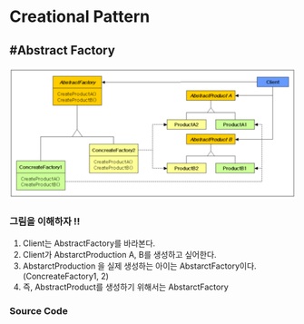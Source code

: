 # Creational Pattern

## \#Abstract Factory

![\#&#xB2E4;&#xD615;&#xC131; \#&#xBB34;&#xC5C7;&#xC744; &#xC0DD;&#xC131;&#xD558;&#xC9C0; \#&#xC0DD;&#xC131;&#xC740; &#xC678;&#xBD80;&#xC5D0;&#xC11C; \#Client](../../.gitbook/assets/screen-shot-0001-10-05-at-1.39.43-pm.png)

### 그림을 이해하자 !!

1. Client는 AbstractFactory를 바라본다.
2. Client가 AbstarctProduction A, B를 생성하고 싶어한다. 
3. AbstarctProduction 을 실제 생성하는 아이는 AbstarctFactory이다. \(ConcreateFactory1, 2\)
4. 즉, AbstractProduct를 생성하기 위해서는 AbstarctFactory

### Source Code



